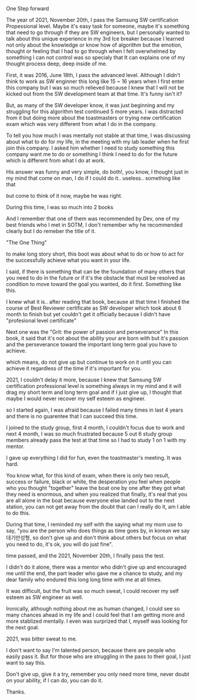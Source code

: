 One Step forward

The year of 2021, November 20th, I pass the Samsung SW certification Propessional level. Maybe it's easy task for someone, maybe it's something that need to go through
if they are SW engineers, but I personally wanted to talk about this unique experience in my 3rd Ice breaker because I learned not only about the knowledge or know how of algorithm but the emotion, thought or feeling that I had to go through when I felt overwhelmed by something I can not control was so specialy that It can explains one of my thought process  deep, deep inside of me.

First, it was 2016, June 18th, I pass the advanced level. Although I didn't think to work as SW enginner this long like 15 ~ 16 years when I first enter this company but I was so much relieved because I knew that I will not be kicked out from the SW development team at that time. It's funny isn't it?

But, as many of the SW developer know, it was just beginning and my struggling for this algorithm test continued 5 more years. I was distracted from it but doing more about the toastmasters or trying new certification exam which was very different from what I do in the company.

To tell you how much I was mentally not stable at that time, I was discussing about what to do for my life, in the meeting with my lab leader when he first join this 
company. I asked him whether I need to study something this company want me to do or something I think I need to do for the future which is different from what I do 
at work. 

His answer was funny and very simple, do both!, you know, I thought just in my mind that come on man, I do if I could do it.. useless.. something like that

but come to think of it now, maybe he was right. 

During this time, I was so much into 2 books 

And I remember that one of them was recommended by Dev, one of my best friends who I met in SOTM, I don't remember why he recommended clearly but I do remeber the title of it.

"The One Thing"

to make long story short, this boot was about what to do or how to act for the successfully achieve what you want in your life.

I said, if there is something that can be the foundation of many others that you need to do in the future or 
if it's the obstacle that must be resolved as condition to move toward the goal you wanted, do it first. Something like this.

I knew what it is.. after reading that book, because at that time I finished the course of Best Reviewer certificate as SW developer which took about 6 month to finish
but yet couldn't get it officially because I didn't have "profesional level certificate"

Next one was the "Grit: the power of passion and perseverance"
In this book, it said that it's not about the ability your are born with but it's passion and the perseverance toward the important long term goal you have to achieve.

which means, do not give up but continue to work on it until you can achieve it regardless of the time if it's important for you.

2021, I couldn't delay it more, because I knew that Samsung SW certification professional level is something always in my mind and it will drag my short term 
and long term goal and if I just give up, I thought that maybe I would never recover my self esteem as engineer.

so I started again, I was afraid because I failed many times in last 4 years and there is no guarentee that I can succeed this time.

I joined to the study group, first 4 month, I couldn't focus due to work and next 4 month, I was so much frustrated because 5 out 6 study group members already pass the 
test at that time so I had to study 1 on 1 with my mentor.

I gave up everything I did for fun, even the toastmaster's meeting. It was hard.

You know what, for this kind of exam, when there is only two result, success or failure, black or white, the desperation you feel when people who you thought "together" 
leave the boat one by one after they got what they need is enormous, and when you realized that finally, it's real that you are all alone in the boat because everyone else 
landed out to the next station, you can not get away from the doubt that can I really do it, am I able to do this.


During that time, I reminded my self with the saying what my mom use to say, "you are the person who does things as time goes by, in korean we say 대기만성형, 
so don't give up and don't think about others but focus on what you need to do, it's ok, you will do just fine". 


time passed, and the 2021, November 20th, I finally pass the test.

I didn't do it alone, there was a mentor who didn't give up and encouraged me until the end, the part leader who gave me a chance to study, and my dear family 
who endured this long long time with me at all times. 

It was difficult, but the fruit was so much sweat, I could recover my self esteem as SW engineer as well.

Ironically, although nothing about me as human changed, I could see so many chances ahead in my life and I could feel that I am getting more and more stablized mentally.
I even was surprized that I, myself was looking for the next goal.

2021, was bitter sweat to me.

I don't want to say I'm talented person, because there are people who easily pass it. But for those who are struggling in the pass to their goal, I just want to say this.

Don't give up, give it a try, remember you only need more time, never doubt on your ability, if I can do, you can do it.

Thanks.
